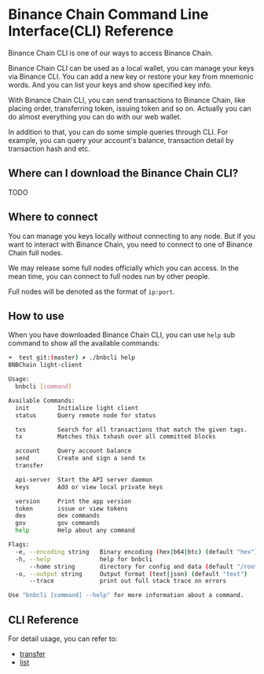 # Binance Chain Command Line Interface(CLI) Reference

Binance Chain CLI is one of our ways to access Binance Chain.

Binance Chain CLI can be used as a local wallet, you can manage your keys via Binance CLI. You can add a new
key or restore your key from mnemonic words. And you can list your keys and show specified key info. 

With Binance Chain CLI, you can send transactions to Binance Chain, like placing order, transferring token, 
issuing token and so on. Actually you can do almost everything you can do with our web wallet.

In addition to that, you can do some simple queries through CLI. For example, you can query your account's 
balance, transaction detail by transaction hash and etc.

## Where can I download the Binance Chain CLI?

TODO

## Where to connect

You can manage you keys locally without connecting to any node. But if you want to interact with Binance Chain, 
you need to connect to one of Binance Chain full nodes. 

We may release some full nodes officially which you can access. In the mean time, you can connect to full nodes
run by other people. 

Full nodes will be denoted as the format of `ip:port`.

## How to use

When you have downloaded Binance Chain CLI, you can use `help` sub command to show all the available commands:

```bash
➜  test git:(master) ✗ ./bnbcli help
BNBChain light-client

Usage:
  bnbcli [command]

Available Commands:
  init        Initialize light client
  status      Query remote node for status

  txs         Search for all transactions that match the given tags.
  tx          Matches this txhash over all committed blocks

  account     Query account balance
  send        Create and sign a send tx
  transfer

  api-server  Start the API server daemon
  keys        Add or view local private keys

  version     Print the app version
  token       issue or view tokens
  dex         dex commands
  gov         gov commands
  help        Help about any command

Flags:
  -e, --encoding string   Binary encoding (hex|b64|btc) (default "hex")
  -h, --help              help for bnbcli
      --home string       directory for config and data (default "/root/.bnbcli")
  -o, --output string     Output format (text|json) (default "text")
      --trace             print out full stack trace on errors

Use "bnbcli [command] --help" for more information about a command.
```

## CLI Reference

For detail usage, you can refer to:

- [transfer](../transfer.md)
- [list](../list.md)